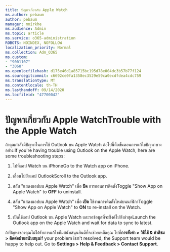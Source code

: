 ```yaml
---
title: ปัญหาเกี่ยวกับ Apple Watch
ms.author: pebaum
author: pebaum
manager: mnirkhe
ms.audience: Admin
ms.topic: article
ms.service: o365-administration
ROBOTS: NOINDEX, NOFOLLOW
localization_priority: Normal
ms.collection: Adm_O365
ms.custom:
- "9001107"
- "3068"
ms.openlocfilehash: d175e46d1a85715bc195d78e004dc3b57b77f124
ms.sourcegitcommit: c6692ce0fa1358ec3529e59ca0ecdfdea4cdc759
ms.translationtype: MT
ms.contentlocale: th-TH
ms.lasthandoff: 09/14/2020
ms.locfileid: "47700042"
---
```

# <a name="trouble-with-the-apple-watch"></a><span data-ttu-id="8e05e-102">ปัญหาเกี่ยวกับ Apple Watch</span><span class="sxs-lookup"><span data-stu-id="8e05e-102">Trouble with the Apple Watch</span></span>

<span data-ttu-id="8e05e-103">ถ้าคุณกำลังมีปัญหาในการใช้ Outlook บน Apple Watch ต่อไปนี้คือขั้นตอนการแก้ไขปัญหาบางอย่าง:</span><span class="sxs-lookup"><span data-stu-id="8e05e-103">If you're having trouble using Outlook on the Apple Watch, here are some troubleshooting steps:</span></span> 

1. <span data-ttu-id="8e05e-104">ไปที่แอป Watch บน iPhone</span><span class="sxs-lookup"><span data-stu-id="8e05e-104">Go to the Watch app on iPhone.</span></span>

2. <span data-ttu-id="8e05e-105">เลื่อนไปยังแอป Outlook</span><span class="sxs-lookup"><span data-stu-id="8e05e-105">Scroll to the Outlook app.</span></span>

3. <span data-ttu-id="8e05e-106">สลับ "แสดงแอปบน Apple Watch" เพื่อ **ปิด** การถอนการติดตั้ง</span><span class="sxs-lookup"><span data-stu-id="8e05e-106">Toggle "Show App on Apple Watch" to **OFF** to uninstall.</span></span>

4. <span data-ttu-id="8e05e-107">สลับ "แสดงแอปบน Apple Watch" เพื่อ **เปิด** ใช้งานการติดตั้งใหม่บนนาฬิกา</span><span class="sxs-lookup"><span data-stu-id="8e05e-107">Toggle "Show App on Apple Watch" to **ON** to re-install on the Watch.</span></span>

5. <span data-ttu-id="8e05e-108">เปิดใช้แอป Outlook บน Apple Watch และรอข้อมูลที่จะซิงค์ไปยังล่าสุด</span><span class="sxs-lookup"><span data-stu-id="8e05e-108">Launch the Outlook app on the Apple Watch and wait for data to sync to latest.</span></span> 

<span data-ttu-id="8e05e-109">ถ้าปัญหาของคุณไม่ได้รับการแก้ไขทีมสนับสนุนยินดีที่จะช่วยเหลือคุณ ไปที่**การตั้งค่า > วิธีใช้ & คำติชม > ติดต่อฝ่ายสนับสนุน**</span><span class="sxs-lookup"><span data-stu-id="8e05e-109">If your problem isn't resolved, the Support team would be happy to help out. Go to **Settings > Help & Feedback > Contact Support**.</span></span> 